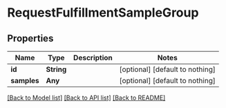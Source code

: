 # RequestFulfillmentSampleGroup


## Properties
Name | Type | Description | Notes
------------ | ------------- | ------------- | -------------
**id** | **String** |  | [optional] [default to nothing]
**samples** | **Any** |  | [optional] [default to nothing]


[[Back to Model list]](../README.md#models) [[Back to API list]](../README.md#api-endpoints) [[Back to README]](../README.md)


